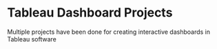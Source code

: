 # Tableau Dashboard Projects
Multiple projects have been done for creating interactive dashboards in Tableau software
